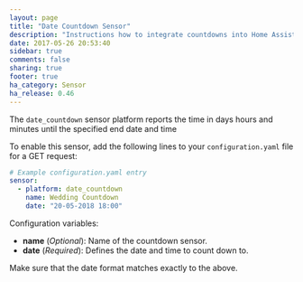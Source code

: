 ```yaml
---
layout: page
title: "Date Countdown Sensor"
description: "Instructions how to integrate countdowns into Home Assistant."
date: 2017-05-26 20:53:40
sidebar: true
comments: false
sharing: true
footer: true
ha_category: Sensor
ha_release: 0.46
---
```



The `date_countdown` sensor platform reports the time in days hours and minutes until the specified end date and time

To enable this sensor, add the following lines to your `configuration.yaml` file for a GET request:

```yaml
# Example configuration.yaml entry
sensor:
  - platform: date_countdown
    name: Wedding Countdown
    date: "20-05-2018 18:00"
```

Configuration variables:

- **name** (*Optional*): Name of the countdown sensor.
- **date** (*Required*): Defines the date and time to count down to.

<p class='note warning'>
Make sure that the date format matches exactly to the above.
</p>
